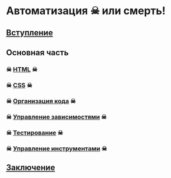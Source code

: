 # Автоматизация ☠ или смерть!

## [Вступление](intro.md)

## Основная часть

### ☠ [HTML](assemble.md) ☠

### ☠ [CSS](stylus.md) ☠

### ☠ [Организация кода](YO.md) ☠

### ☠ [Управление зависимостями](BOWER.md) ☠

### ☠ [Тестирование](KARMA.md) ☠

### ☠ [Управление инструментами](npm-grunt.md) ☠

## [Заключение](outro.md)
